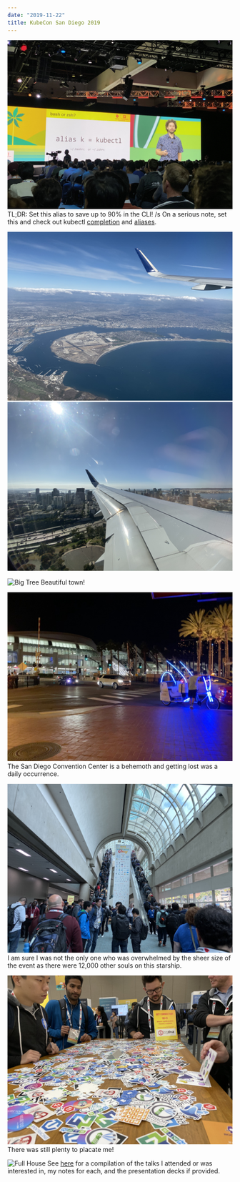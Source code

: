 ```yaml
---
date: "2019-11-22"
title: KubeCon San Diego 2019
---
```


![kubectl](images/kubectl.jpeg)
TL;DR: Set this alias to save up to 90% in the CLI! /s On a serious note, set this and check out kubectl [completion](https://kubernetes.io/docs/tasks/tools/install-kubectl/#enabling-shell-autocompletion) and [aliases](https://github.com/ahmetb/kubectl-aliases).

![Arriving at San Diego](images/IMG_4793.jpeg)
![Arriving at San Diego](images/IMG_4700.jpeg)

![Big Tree](images/IMG_4704.jpeg)
Beautiful town!

![San Diego Convention Center](images/IMG_4712.jpeg)
The San Diego Convention Center is a behemoth and getting lost was a daily occurrence.

![Conveyor Belts](images/IMG_4757.jpeg)
I am sure I was not the only one who was overwhelmed by the sheer size of the event as there were 12,000 other souls on this starship.

![Shtickers](images/IMG_4780.jpeg)
There was still plenty to placate me!

![Full House](images/IMG_4734.jpeg)
See [here](https://github.com/jovalle/kubecon-2019) for a compilation of the talks I attended or was interested in, my notes for each, and the presentation decks if provided.
